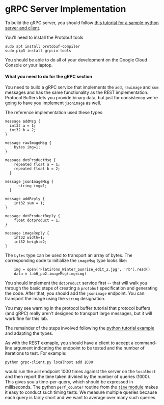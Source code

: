 # gRPC Server Implementation

To build the gRPC server, you should follow [this tutorial for a sample python server and client](https://grpc.io/docs/tutorials/basic/python/).

You'll need to install the Protobuf tools
```
sudo apt install protobuf-compiler
sudo pip3 install grpcio-tools
```

You should be able to do all of your development on the Google Cloud Console or your laptop.

#### What you need to do for the gRPC section

You need to build a gRPC service that implements the `add`, `rawimage` and `sum` messages and has the same functionality as the REST implementation. Protocol Buffers lets you provide binary data, but just for consistency we're going to have you implement `jsonimage` as well.

The reference implementation used these types:
```
message addMsg {
  int32 a = 1;
  int32 b = 2;
}

message rawImageMsg {
    bytes img=1;
}

message dotProductMsg {
    repeated float a = 1;
    repeated float b = 2;
  }
  
message jsonImageMsg {
      string img=1;
  }

message addReply {
    int32 sum = 1;
}

message dotProductReply {
    float dotproduct = 1;
}

message imageReply {
    int32 width=1;
    int32 height=2;
}
```

The `bytes` type can be used to transport an array of bytes. The corresponding code to initialize the `imageMsg` type looks like:
```
    img = open('Flatirons_Winter_Sunrise_edit_2.jpg', 'rb').read()
    data = lab6_pb2.imageMsg(img=img)
```

You should implement the `dotproduct` service first -- that will walk you through the basic steps of creating a `protobuf` specification and generating the code. After that, you should add the `jsonimage` endpoint. You can transport the image using the `string` designation.

You may see warning in the protocol buffer tutorial that protocol buffers (and gRPC) really aren't designed to transport large messages, but it will work fine for this lab.

The remainder of the steps involved following the [python tutorial example](https://grpc.io/docs/tutorials/basic/python/) and adapting the types.

As with the REST exmaple, you should have a client to accept a command-line argument indicating the endpoint to be tested and the number of iterations to test. For example:
```
python grpc-client.py localhost add 1000
```
would run the `add` endpoint 1000 times against the server on the `localhost` and then report the time taken divided by the number of queries (1000). This gives you a time-per-query, which should be expressed in milliseconds. The python `perf_counter` routine from the [`time` module](https://docs.python.org/3/library/time.html) makes it easy to conduct such timing tests. We measure multiple queries because each query is fairly short and we want to average over many such queries.